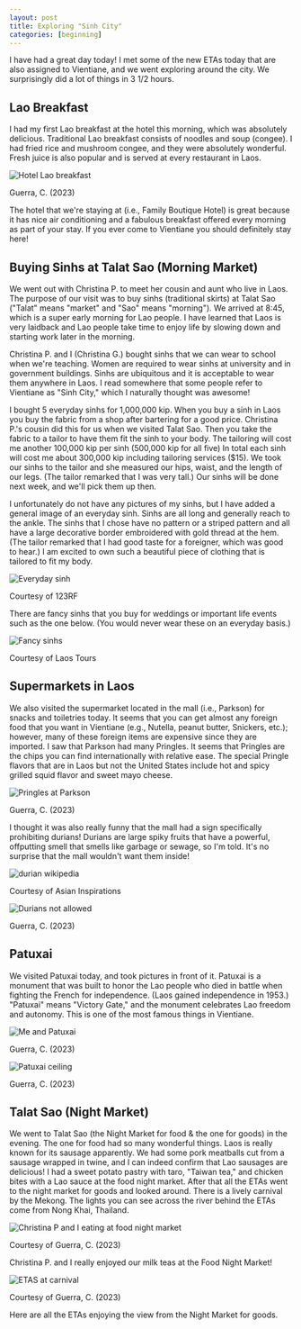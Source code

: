 ```yaml
---
layout: post
title: Exploring "Sinh City"
categories: [beginning]
---
```


I have had a great day today! I met some of the new ETAs today that are also assigned to Vientiane, and we went exploring around the city. We surprisingly did a lot of things in 3 1/2 hours. 

## Lao Breakfast
I had my first Lao breakfast at the hotel this morning, which was absolutely delicious. Traditional Lao breakfast consists of noodles and soup (congee). I had fried rice and mushroom congee, and they were absolutely wonderful. Fresh juice is also popular and is served at every restaurant in Laos.

![Hotel Lao breakfast](https://lh3.googleusercontent.com/pw/AIL4fc_4fD2RYkZFjXSdzWw8gZrSmRELkrGN0aYvo9EO-s71VHnMUgDEVhOJMbONnhM_pUjMH0MgnwYl8E0XQTSp4n-CotxqvxgndFQmlfXjNwgaWFFSJAQC=w1000)

Guerra, C. (2023)

The hotel that we're staying at (i.e., Family Boutique Hotel) is great because it has nice air conditioning and a fabulous breakfast offered every morning as part of your stay. If you ever come to Vientiane you should definitely stay here!

## Buying Sinhs at Talat Sao (Morning Market)
We went out with Christina P. to meet her cousin and aunt who live in Laos. The purpose of our visit was to buy sinhs (traditional skirts) at Talat Sao ("Talat" means "market" and "Sao" means "morning"). We arrived at 8:45, which is a super early morning for Lao people. I have learned that Laos is very laidback and Lao people take time to enjoy life by slowing down and starting work later in the morning. 

Christina P. and I (Christina G.) bought sinhs that we can wear to school when we're teaching. Women are required to wear sinhs at university and in government buildings. Sinhs are ubiquitous and it is acceptable to wear them anywhere in Laos. I read somewhere that some people refer to Vientiane as "Sinh City," which I naturally thought was awesome! 

I bought 5 everyday sinhs for 1,000,000 kip. When you buy a sinh in Laos you buy the fabric from a shop after bartering for a good price. Christina P.'s cousin did this for us when we visited Talat Sao. Then you take the fabric to a tailor to have them fit the sinh to your body. The tailoring will cost me another 100,000 kip per sinh (500,000 kip for all five) In total each sinh will cost me about 300,000 kip including tailoring services ($15). We took our sinhs to the tailor and she measured our hips, waist, and the length of our legs. (The tailor remarked that I was very tall.) Our sinhs will be done next week, and we'll pick them up then. 

I unfortunately do not have any pictures of my sinhs, but I have added a general image of an everyday sinh. Sinhs are all long and generally reach to the ankle. The sinhs that I chose have no pattern or a striped pattern and all have a large decorative border embroidered with gold thread at the hem. (The tailor remarked that I had good taste for a foreigner, which was good to hear.) I am excited to own such a beautiful piece of clothing that is tailored to fit my body. 

![Everyday sinh](https://previews.123rf.com/images/ggfoto/ggfoto1805/ggfoto180500852/101797115-woman-in-a-skirt-on-a-city-street-luang-prabang-laos-close-up-vertical.jpg)

Courtesy of 123RF

There are fancy sinhs that you buy for weddings or important life events such as the one below. (You would never wear these on an everyday basis.)

![Fancy sinhs](https://www.golaos.tours/wp-content/uploads/2016/11/Laos-clothing.jpg)

Courtesy of Laos Tours

## Supermarkets in Laos
We also visited the supermarket located in the mall (i.e., Parkson) for snacks and toiletries today. It seems that you can get almost any foreign food that you want in Vientiane (e.g., Nutella, peanut butter, Snickers, etc.); however, many of these foreign items are expensive since they are imported. I saw that Parkson had many Pringles. It seems that Pringles are the chips you can find internationally with relative ease. The special Pringle flavors that are in Laos but not the United States include hot and spicy grilled squid flavor and sweet mayo cheese.

![Pringles at Parkson](https://lh3.googleusercontent.com/pw/AIL4fc_eta3cZS1EuWLTMRvHvJRGUa6mTuReNceoWLbisnhoyP_IVJxCtidYgBDE3Z068Xes6p6bi7xLtWhpX-bt-z5s1sJrjfcOZXrIQHHbGxQCR4g0QPkY=w1000)

Guerra, C. (2023)

I thought it was also really funny that the mall had a sign specifically prohibiting durians! Durians are large spiky fruits that have a powerful, offputting smell that smells like garbage or sewage, so I'm told. It's no surprise that the mall wouldn't want them inside!

![durian wikipedia](https://asianinspirations.com.au/wp-content/uploads/2020/08/20200826-Thai-Durian-article_FeatImg00.jpg)

Courtesy of Asian Inspirations

![Durians not allowed](https://lh3.googleusercontent.com/pw/AIL4fc8mzqBXaAeH5o0y3aVJ3qDUhDKt2dZFlqMTtUq-VLv5lPz8TL9kFEHomFHDp0hrSK0mcZ2ysVuci5WbTd4zYO3XqJdkne4IXdJjBpYBxK06VsX_rJ3Y=w1000)

Guerra, C. (2023)

## Patuxai
We visited Patuxai today, and took pictures in front of it. Patuxai is a monument that was built to honor the Lao people who died in battle when fighting the French for independence. (Laos gained independence in 1953.) "Patuxai" means "Victory Gate," and the monument celebrates Lao freedom and autonomy. This is one of the most famous things in Vientiane. 

![Me and Patuxai](https://lh3.googleusercontent.com/pw/AIL4fc9jGg0-lxBKz_-5UD2n4esgjbVDfu7lH_MOCSiEQMOSlfG16Wq6UYx2zP9q62ohNdgfA2QB6rEZyDQ8t2nZouf1DD-1AyBegALIvmkafe0prFy_tX25=w1000)

Guerra, C. (2023)

![Patuxai ceiling](https://lh3.googleusercontent.com/pw/AIL4fc_GHJfsyA6pQSvYz-lbE_W9yPQh_XiKVyKwX4t6vLBr9KIIQOjiawMdmX0rgfIeGicwH8GJLe3_0upCcxV1a_WnUkxeSMkMERLBPxMiayrocUSSNi3K=w1000)

Guerra, C. (2023)

## Talat Sao (Night Market)
We went to Talat Sao (the Night Market for food & the one for goods) in the evening. The one for food had so many wonderful things. Laos is really known for its sausage apparently. We had some pork meatballs cut from a sausage wrapped in twine, and I can indeed confirm that Lao sausages are delicious! I had a sweet potato pastry with taro, "Taiwan tea," and chicken bites with a Lao sauce at the food night market. After that all the ETAs went to the night market for goods and looked around. There is a lively carnival by the Mekong. The lights you can see across the river behind the ETAs come from Nong Khai, Thailand. 

![Christina P and I eating at food night market](https://lh3.googleusercontent.com/pw/AIL4fc_NxLrG8cVV1HsmG_cOWem7BBZr-Dapn2xRDJMbXzPMr0t6kM2CDvh6UWKtniCNkA7wlAYZ6nedVRRJM3trc4k_OO5GJMcDXj6b6F9eYitLYmMb7rKt=w1000)

Courtesy of Guerra, C. (2023)

Christina P. and I really enjoyed our milk teas at the Food Night Market!

![ETAS at carnival](https://lh3.googleusercontent.com/pw/AIL4fc8dlXhO3u8NWwXsvasstSUo8w1ZHtY1fa-VAubZVqlWMZ9sM7twmSR0n3Xmik4KTpojhH6Dw4H1CA-6XRjwfRf7GBiseL394rO1IBgDAknPBLGeXZ5s=w1000)

Courtesy of Guerra, C. (2023)

Here are all the ETAs enjoying the view from the Night Market for goods.

<!-- Hello and welcome. The only purpose of this post is to greet you when your site comes alive for the first time.  
This post will demonstrate some of the more common content & elements found in posts.  
Feel free to delete this post when you are ready to publish your first post.  

Lorem ipsum dolor sit amet, consectetur adipiscing elit. Fusce bibendum neque eget nunc mattis eu sollicitudin enim tincidunt. Vestibulum lacus tortor, ultricies id dignissim ac, bibendum in velit.

## Some great heading (h2)

Proin convallis mi ac felis pharetra aliquam. Curabitur dignissim accumsan rutrum. In arcu magna, aliquet vel pretium et, molestie et arcu.


Mauris lobortis nulla et felis ullamcorper bibendum. Phasellus et hendrerit mauris. Proin eget nibh a massa vestibulum pretium. Suspendisse eu nisl a ante aliquet bibendum quis a nunc. Praesent varius interdum vehicula. Aenean risus libero, placerat at vestibulum eget, ultricies eu enim. Praesent nulla tortor, malesuada adipiscing adipiscing sollicitudin, adipiscing eget est.

## Another great heading (h2)

Lorem ipsum dolor sit amet, consectetur adipiscing elit. Fusce bibendum neque eget nunc mattis eu sollicitudin enim tincidunt. Vestibulum lacus tortor, ultricies id dignissim ac, bibendum in velit.

### Some great subheading (h3)

Proin convallis mi ac felis pharetra aliquam. Curabitur dignissim accumsan rutrum. In arcu magna, aliquet vel pretium et, molestie et arcu. Mauris lobortis nulla et felis ullamcorper bibendum.

Phasellus et hendrerit mauris. Proin eget nibh a massa vestibulum pretium. Suspendisse eu nisl a ante aliquet bibendum quis a nunc.

### Some great subheading (h3)

Praesent varius interdum vehicula. Aenean risus libero, placerat at vestibulum eget, ultricies eu enim. Praesent nulla tortor, malesuada adipiscing adipiscing sollicitudin, adipiscing eget est.

> This quote will *change* your life. It will reveal the <i>secrets</i> of the universe, and all the wonders of humanity. Don't <em>misuse</em> it.

Lorem ipsum dolor sit amet, consectetur adipiscing elit. Fusce bibendum neque eget nunc mattis eu sollicitudin enim tincidunt.

### Some great subheading (h3)

Vestibulum lacus tortor, ultricies id dignissim ac, bibendum in velit. Proin convallis mi ac felis pharetra aliquam. Curabitur dignissim accumsan rutrum.

In arcu magna, aliquet vel pretium et, molestie et arcu. Mauris lobortis nulla et felis ullamcorper bibendum. Phasellus et hendrerit mauris.

#### You might want a sub-subheading (h4)

In arcu magna, aliquet vel pretium et, molestie et arcu. Mauris lobortis nulla et felis ullamcorper bibendum. Phasellus et hendrerit mauris.

In arcu magna, aliquet vel pretium et, molestie et arcu. Mauris lobortis nulla et felis ullamcorper bibendum. Phasellus et hendrerit mauris.

#### But it's probably overkill (h4)

In arcu magna, aliquet vel pretium et, molestie et arcu. Mauris lobortis nulla et felis ullamcorper bibendum. Phasellus et hendrerit mauris.

##### Could be a smaller sub-heading, `pacman` (h5)

In arcu magna, aliquet vel pretium et, molestie et arcu. Mauris lobortis nulla et felis ullamcorper bibendum. Phasellus et hendrerit mauris.

###### Small yet significant sub-heading  (h6)

In arcu magna, aliquet vel pretium et, molestie et arcu. Mauris lobortis nulla et felis ullamcorper bibendum. Phasellus et hendrerit mauris.

### Highlight the code please!!

{% highlight c %}
float Q_rsqrt( float number )
{
	long i;
	float x2, y;
	const float threehalfs = 1.5F;

	x2 = number * 0.5F;
	y  = number;
	i  = * ( long * ) &y;                       // evil floating point bit level hacking
	i  = 0x5f3759df - ( i >> 1 );               // what the fuck? 
	y  = * ( float * ) &i;
	y  = y * ( threehalfs - ( x2 * y * y ) );   // 1st iteration
//	y  = y * ( threehalfs - ( x2 * y * y ) );   // 2nd iteration, this can be removed

	return y;
}
{% endhighlight %}

### Oh hai, an unordered list!!

In arcu magna, aliquet vel pretium et, molestie et arcu. Mauris lobortis nulla et felis ullamcorper bibendum. Phasellus et hendrerit mauris.

- First item, yo
- Second item, dawg
- Third item, what what?!
- Fourth item, fo sheezy my neezy

### Oh hai, an ordered list!!

In arcu magna, aliquet vel pretium et, molestie et arcu. Mauris lobortis nulla et felis ullamcorper bibendum. Phasellus et hendrerit mauris.

1. First item, yo
2. Second item, dawg
3. Third item, what what?!
4. Fourth item, fo sheezy my neezy

## Headings are cool! (h2)

Proin eget nibh a massa vestibulum pretium. Suspendisse eu nisl a ante aliquet bibendum quis a nunc. Praesent varius interdum vehicula. Aenean risus libero, placerat at vestibulum eget, ultricies eu enim. Praesent nulla tortor, malesuada adipiscing adipiscing sollicitudin, adipiscing eget est.

Praesent nulla tortor, malesuada adipiscing adipiscing sollicitudin, adipiscing eget est.

Proin eget nibh a massa vestibulum pretium. Suspendisse eu nisl a ante aliquet bibendum quis a nunc.

### Tables

Title 1               | Title 2               | Title 3               | Title 4
--------------------- | --------------------- | --------------------- | ---------------------
lorem                 | lorem ipsum           | lorem ipsum dolor     | lorem ipsum dolor sit
lorem ipsum dolor sit | lorem ipsum dolor sit | lorem ipsum dolor sit | lorem ipsum dolor sit
lorem ipsum dolor sit | lorem ipsum dolor sit | lorem ipsum dolor sit | lorem ipsum dolor sit
lorem ipsum dolor sit | lorem ipsum dolor sit | lorem ipsum dolor sit | lorem ipsum dolor sit

Title 1 | Title 2 | Title 3 | Title 4
--- | --- | --- | ---
lorem | lorem ipsum | lorem ipsum dolor | lorem ipsum dolor sit
lorem ipsum dolor sit amet | lorem ipsum dolor sit amet consectetur | lorem ipsum dolor sit amet | lorem ipsum dolor sit
lorem ipsum dolor | lorem ipsum | lorem | lorem ipsum
lorem ipsum dolor | lorem ipsum dolor sit | lorem ipsum dolor sit amet | lorem ipsum dolor sit amet consectetur -->
